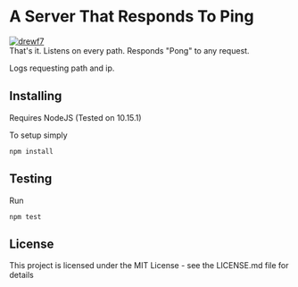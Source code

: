 # A Server That Responds To Ping
[![drewf7](https://circleci.com/gh/drewf7/server-that-responds-to-pings.svg?style=svg)](https://circleci.com/gh/drewf7/server-that-responds-to-pings)   
That's it. Listens on every path. Responds "Pong" to any request.

Logs requesting path and ip.

## Installing
Requires NodeJS (Tested on 10.15.1)

To setup simply
```
npm install
```

## Testing
Run
```
npm test
```

## License
This project is licensed under the MIT License - see the LICENSE.md file for details